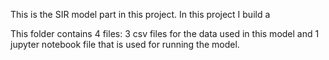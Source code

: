 This is the SIR model part in this project. In this project I build a 

This folder contains 4 files: 3 csv files for the data used in this model and 1 jupyter notebook file that is used for running the model.
